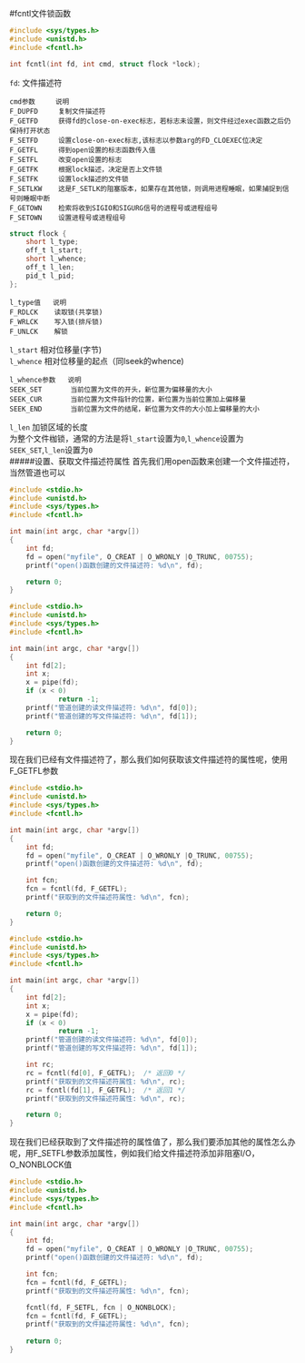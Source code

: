 #fcntl文件锁函数
```c
#include <sys/types.h>
#include <unistd.h>
#include <fcntl.h>

int fcntl(int fd, int cmd, struct flock *lock);
```
`fd`: 文件描述符
```text
cmd参数     说明
F_DUPFD     复制文件描述符
F_GETFD     获得fd的close-on-exec标志，若标志未设置，则文件经过exec函数之后仍保持打开状态
F_SETFD     设置close-on-exec标志,该标志以参数arg的FD_CLOEXEC位决定
F_GETFL     得到open设置的标志函数传入值
F_SETFL     改变open设置的标志
F_GETFK     根据lock描述，决定是否上文件锁
F_SETFK     设置lock描述的文件锁
F_SETLKW    这是F_SETLK的阻塞版本，如果存在其他锁，则调用进程睡眠，如果捕捉到信号则睡眠中断
F_GETOWN    检索将收到SIGIO和SIGURG信号的进程号或进程组号
F_SETOWN    设置进程号或进程组号
```
```c
struct flock {
	short l_type;
	off_t l_start;
	short l_whence;
	off_t l_len;
	pid_t l_pid;
};
```
```text
l_type值   说明
F_RDLCK    读取锁(共享锁)
F_WRLCK    写入锁(排斥锁)
F_UNLCK    解锁
```
`l_start` 相对位移量(字节)          
`l_whence` 相对位移量的起点（同lseek的whence)           
```text
l_whence参数   说明
SEEK_SET       当前位置为文件的开头，新位置为偏移量的大小
SEEK_CUR       当前位置为文件指针的位置，新位置为当前位置加上偏移量
SEEK_END       当前位置为文件的结尾，新位置为文件的大小加上偏移量的大小
```
`l_len`  加锁区域的长度                       
为整个文件枷锁，通常的方法是将`l_start`设置为`0`,`l_whence`设置为`SEEK_SET`,`l_len`设置为`0`           
#####设置、获取文件描述符属性
首先我们用open函数来创建一个文件描述符，当然管道也可以         
```c
#include <stdio.h>
#include <unistd.h>
#include <sys/types.h>
#include <fcntl.h>

int main(int argc, char *argv[])
{
	int fd;
	fd = open("myfile", O_CREAT | O_WRONLY |O_TRUNC, 00755);
	printf("open()函数创建的文件描述符: %d\n", fd);

	return 0;
}
```
```c
#include <stdio.h>
#include <unistd.h>
#include <sys/types.h>
#include <fcntl.h>

int main(int argc, char *argv[])
{
	int fd[2];
	int x;
	x = pipe(fd);
	if (x < 0)
			return -1;
	printf("管道创建的读文件描述符: %d\n", fd[0]);
	printf("管道创建的写文件描述符: %d\n", fd[1]);

	return 0;
}
```
现在我们已经有文件描述符了，那么我们如何获取该文件描述符的属性呢，使用F_GETFL参数
```c
#include <stdio.h>
#include <unistd.h>
#include <sys/types.h>
#include <fcntl.h>

int main(int argc, char *argv[])
{
	int fd;
	fd = open("myfile", O_CREAT | O_WRONLY |O_TRUNC, 00755);
	printf("open()函数创建的文件描述符: %d\n", fd);

	int fcn;
	fcn = fcntl(fd, F_GETFL);
	printf("获取到的文件描述符属性: %d\n", fcn);

	return 0;
}
```
```c
#include <stdio.h>
#include <unistd.h>
#include <sys/types.h>
#include <fcntl.h>

int main(int argc, char *argv[])
{
	int fd[2];
	int x;
	x = pipe(fd);
	if (x < 0)
			return -1;
	printf("管道创建的读文件描述符: %d\n", fd[0]);
	printf("管道创建的写文件描述符: %d\n", fd[1]);

	int rc;
	rc = fcntl(fd[0], F_GETFL);  /* 返回0 */
	printf("获取到的文件描述符属性: %d\n", rc);
	rc = fcntl(fd[1], F_GETFL);  /* 返回1 */
	printf("获取到的文件描述符属性: %d\n", rc);

	return 0;
}
```
现在我们已经获取到了文件描述符的属性值了，那么我们要添加其他的属性怎么办呢，用F_SETFL参数添加属性，例如我们给文件描述符添加非阻塞I/O，O_NONBLOCK值
```c
#include <stdio.h>
#include <unistd.h>
#include <sys/types.h>
#include <fcntl.h>

int main(int argc, char *argv[])
{
	int fd;
	fd = open("myfile", O_CREAT | O_WRONLY |O_TRUNC, 00755);
	printf("open()函数创建的文件描述符: %d\n", fd);

	int fcn;
	fcn = fcntl(fd, F_GETFL);
	printf("获取到的文件描述符属性: %d\n", fcn);

	fcntl(fd, F_SETFL, fcn | O_NONBLOCK);
	fcn = fcntl(fd, F_GETFL);
	printf("获取到的文件描述符属性: %d\n", fcn);
	
	return 0;
}
```



